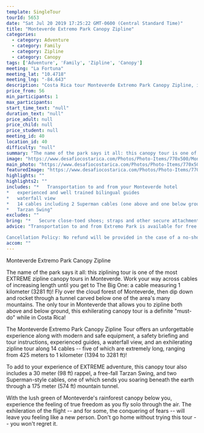 ```yaml
---
template: SingleTour
tourId: 5653
date: "Sat Jul 20 2019 17:25:22 GMT-0600 (Central Standard Time)"
title: "Monteverde Extremo Park Canopy Zipline"
categories: 
  - category: Adventure
  - category: Family
  - category: Zipline
  - category: Canopy
tags: ['Adventure', 'Family', 'Zipline', 'Canopy']
meeting: "La Fortuna"
meeting_lat: "10.4718"
meeting_lng: "-84.643"
description: "Costa Rica tour Monteverde Extremo Park Canopy Zipline, id 5653"
price_from: 56
min_participants: 1
max_participants: 
start_time_text: "null"
duration_text: "null"
price_adult: null
price_child: null
price_student: null
meeting_id: 40
location_id: 40
difficulty: "null"
summary: "The name of the park says it all: this canopy tour is one of the most EXTREME zipline tours in Monteverde. Work your way across the cables to the longest zipline: a cable measuring 1 kilometer (3281 ft) in length! Fly over the cloud forest of Monteverde, then dip down and rocket through a tunnel carved below one of the area's many mountains. The only tour in Monteverde that allows you to zipline both above and below ground, this exhilerating canopy tour is a definite must-do&qu..."
image: "https://www.desafiocostarica.com/Photos/Photo-Items/770x500/Monteverde-Extremo-Park-Canopy-Zipline-1482773871.jpg"
main_photo: "https://www.desafiocostarica.com/Photos/Photo-Items/770x500/Monteverde-Extremo-Park-Canopy-Zipline-1482773871.jpg"
featuredImage: "https://www.desafiocostarica.com/Photos/Photo-Items/770x500/Monteverde-Extremo-Park-Canopy-Zipline-1482773871.jpg"
highlights: ""
highlights2: ""
includes: "*   Transportation to and from your Monteverde hotel
*   experienced and well trained bilingual guides
*   waterfall view
*   14 cables including 2 Superman cables (one above and one below ground)
*   Tarzan Swing"
excludes: ""
bring: "*   Secure close-toed shoes; straps and other secure attachments for glasses cameras GoPros etc.; a smile and a sense of adventure!"
advice: "Transportation to and from Extremo Park is available for free from any Monteverde hotel within the normal pick-up zone.

Cancellation Policy: No refund will be provided in the case of a no-show."
accom: ""
---
```

Monteverde Extremo Park Canopy Zipline

The name of the park says it all: this ziplining tour is one of the most EXTREME zipline canopy tours in Monteverde. Work your way across cables of increasing length until you get to The Big One: a cable measuring 1 kilometer (3281 ft)! Fly over the cloud forest of Monteverde, then dip down and rocket through a tunnel carved below one of the area's many mountains. The only tour in Monteverde that allows you to zipline both above and below ground, this exhilerating canopy tour is a definite "must-do" while in Costa Rica!

The Monteverde Extremo Park Canopy Zipline Tour offers an unforgettable experience along with modern and safe equipment, a safety briefing and tour instructions, experienced guides, a waterfall view, and an exhilerating zipline tour along 14 cables -- five of which are extremely long, ranging from 425 meters to 1 kilometer (1394 to 3281 ft)!

To add to your experience of EXTREME adventure, this canopy tour also includes a 30 meter (98 ft) rappel, a free-fall Tarzan Swing, and two Superman-style cables, one of which sends you soaring beneath the earth through a 175 meter (574 ft) mountain tunnel.

With the lush green of Monteverde's rainforest canopy below you, experience the feeling of true freedom as you fly solo through the air. The exhileration of the flight -- and for some, the conquering of fears -- will leave you feeling like a new person. Don't go home without trying this tour -- you won't regret it.
